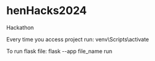 # henHacks2024
Hackathon

Every time you access project run:
venv\Scripts\activate

To run flask file:
flask --app file_name run